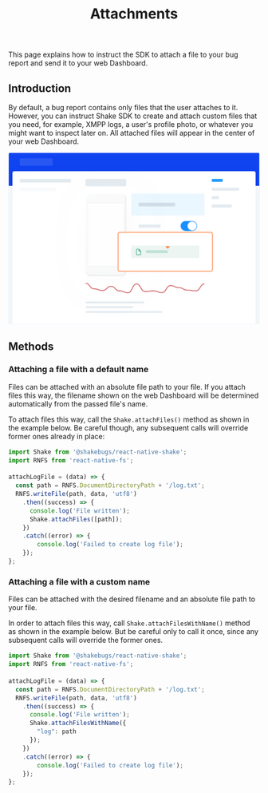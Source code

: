 ﻿---
id: attachments
title: Attachments
---
This page explains how to instruct the SDK to attach a file to your bug report and send it to your web Dashboard.

## Introduction
By default, a bug report contains only files that the user attaches to it. 
However, you can instruct Shake SDK to create and attach custom files that you need, for example, 
XMPP logs, a user's profile photo, or whatever you might want to inspect later on.
 All attached files will appear in the center of your web Dashboard.

![Attachments screen](../assets/attachments_screen.png)

## Methods
### Attaching a file with a default name
Files can be attached with an absolute file path to your file. 
If you attach files this way, the filename shown on the web Dashboard will be determined automatically from the passed file's name.

To attach files this way, call the `Shake.attachFiles()` method as shown in the example below.
Be careful though, any subsequent calls will override former ones already in place: 

```javascript {1,9} title="App.js"
import Shake from '@shakebugs/react-native-shake';
import RNFS from 'react-native-fs';

attachLogFile = (data) => {
  const path = RNFS.DocumentDirectoryPath + '/log.txt';
  RNFS.writeFile(path, data, 'utf8')
    .then((success) => {
      console.log('File written');
      Shake.attachFiles([path]);
    })
    .catch((error) => {
        console.log('Failed to create log file');
    });
};
```

### Attaching a file with a custom name
Files can be attached with the desired filename and an absolute file path to your file.

In order to attach files this way, call `Shake.attachFilesWithName()` method as shown in the example below. 
But be careful only to call it once, since any subsequent calls will override the former ones.

```javascript {1,9,10,11} title="App.js"
import Shake from '@shakebugs/react-native-shake';
import RNFS from 'react-native-fs';

attachLogFile = (data) => {
  const path = RNFS.DocumentDirectoryPath + '/log.txt';
  RNFS.writeFile(path, data, 'utf8')
    .then((success) => {
      console.log('File written');
      Shake.attachFilesWithName({
        "log": path
      });
    })
    .catch((error) => {
        console.log('Failed to create log file');
    });
};
```
